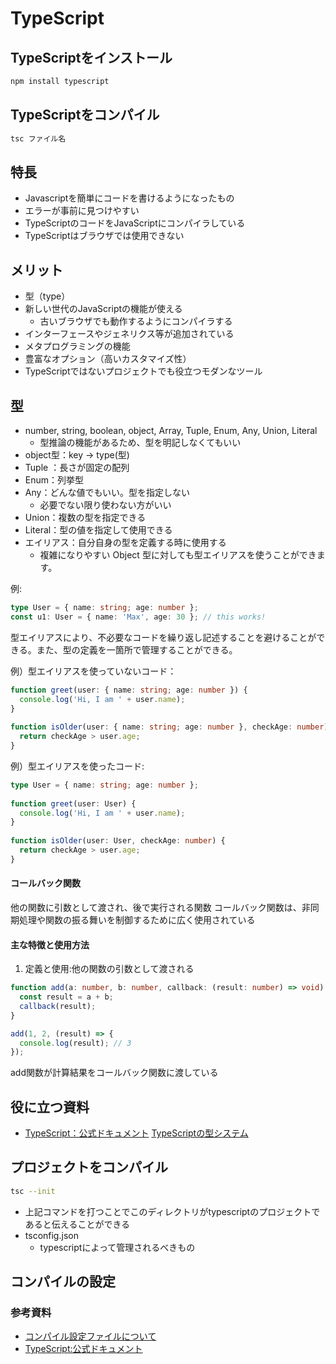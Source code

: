 # TypeScript

## TypeScriptをインストール

```bash
npm install typescript
```

## TypeScriptをコンパイル

```bash
tsc ファイル名
```

## 特長

- Javascriptを簡単にコードを書けるようになったもの
- エラーが事前に見つけやすい
- TypeScriptのコードをJavaScriptにコンパイラしている
- TypeScriptはブラウザでは使用できない

## メリット

- 型（type）
- 新しい世代のJavaScriptの機能が使える
    - 古いブラウザでも動作するようにコンパイラする
- インターフェースやジェネリクス等が追加されている
- メタプログラミングの機能
- 豊富なオプション（高いカスタマイズ性）
- TypeScriptではないプロジェクトでも役立つモダンなツール

## 型

- number, string, boolean, object, Array, Tuple, Enum, Any, Union, Literal
    - 型推論の機能があるため、型を明記しなくてもいい
- object型：key → type(型)
- Tuple ：長さが固定の配列
- Enum：列挙型
- Any：どんな値でもいい。型を指定しない
    - 必要でない限り使わない方がいい
- Union：複数の型を指定できる
- Literal：型の値を指定して使用できる
- エイリアス：自分自身の型を定義する時に使用する
    - 複雑になりやすい Object 型に対しても型エイリアスを使うことができます。

例:
```typescript
type User = { name: string; age: number };
const u1: User = { name: 'Max', age: 30 }; // this works!
```
型エイリアスにより、不必要なコードを繰り返し記述することを避けることができる。また、型の定義を一箇所で管理することができる。

例）型エイリアスを使っていないコード：
```typescript
function greet(user: { name: string; age: number }) {
  console.log('Hi, I am ' + user.name);
}
 
function isOlder(user: { name: string; age: number }, checkAge: number) {
  return checkAge > user.age;
}
```
例）型エイリアスを使ったコード:
```typescript
type User = { name: string; age: number };
 
function greet(user: User) {
  console.log('Hi, I am ' + user.name);
}
 
function isOlder(user: User, checkAge: number) {
  return checkAge > user.age;
}
```

#### コールバック関数
他の関数に引数として渡され、後で実行される関数
コールバック関数は、非同期処理や関数の振る舞いを制御するために広く使用されている

#### 主な特徴と使用方法
1. 定義と使用:他の関数の引数として渡される
```typescript
function add(a: number, b: number, callback: (result: number) => void): void {
  const result = a + b;
  callback(result);
}

add(1, 2, (result) => {
  console.log(result); // 3
});
```
add関数が計算結果をコールバック関数に渡している

## 役に立つ資料
- [TypeScript：公式ドキュメント](https://www.typescriptlang.org/docs/handbook/2/everyday-types.html)
[TypeScriptの型システム](https://typescript-jp.gitbook.io/deep-dive/type-system)

## プロジェクトをコンパイル
```bash
tsc --init
```
- 上記コマンドを打つことでこのディレクトリがtypescriptのプロジェクトであると伝えることができる
- tsconfig.json
  - typescriptによって管理されるべきもの

## コンパイルの設定
### 参考資料
- [コンパイル設定ファイルについて](https://www.typescriptlang.org/docs/handbook/tsconfig-json.html)
- [TypeScript:公式ドキュメント](https://www.typescriptlang.org/docs/handbook/compiler-options.html)
